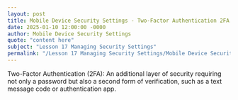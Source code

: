 ```yaml
---
layout: post
title: Mobile Device Security Settings - Two-Factor Authentication 2FA
date: 2025-01-10 12:00:00 -0000
author: Mobile Device Security Settings
quote: "content here"
subject: "Lesson 17 Managing Security Settings"
permalink: "/Lesson 17 Managing Security Settings/Mobile Device Security Settings/Mobile Device Security Settings - Two-Factor Authentication 2FA"
---
```


Two-Factor Authentication (2FA): An additional layer of security requiring not only a password but also a second form of verification, such as a text message code or authentication app.

